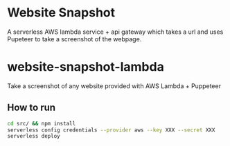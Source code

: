 # Website Snapshot
A serverless AWS lambda service + api gateway which takes a url and uses
Pupeteer to take a screenshot of the webpage. 

# website-snapshot-lambda
Take a screenshot of any website provided with AWS Lambda + Puppeteer
## How to run
```bash
cd src/ && npm install
serverless config credentials --provider aws --key XXX --secret XXX
serverless deploy
```

